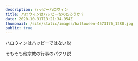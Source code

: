 ```yaml
---
description: ハッピーハロウィン
title: ハロウィンはハッピーなのだろうか？
date: 2020-10-31T13:21:34.954Z
thumbnail: /site/static/images/halloween-4573176_1280.jpg
public: true
---
```

ハロウィンはハッピーではない説



そもそも他宗教の行事のパクリ説